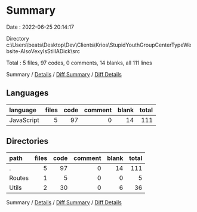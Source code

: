 # Summary

Date : 2022-06-25 20:14:17

Directory c:\\Users\\beats\\Desktop\\Dev\\Clients\\Krios\\StupidYouthGroupCenterTypeWebsite-AlsoVexyIsStillADick\\src

Total : 5 files,  97 codes, 0 comments, 14 blanks, all 111 lines

Summary / [Details](details.md) / [Diff Summary](diff.md) / [Diff Details](diff-details.md)

## Languages
| language | files | code | comment | blank | total |
| :--- | ---: | ---: | ---: | ---: | ---: |
| JavaScript | 5 | 97 | 0 | 14 | 111 |

## Directories
| path | files | code | comment | blank | total |
| :--- | ---: | ---: | ---: | ---: | ---: |
| . | 5 | 97 | 0 | 14 | 111 |
| Routes | 1 | 5 | 0 | 0 | 5 |
| Utils | 2 | 30 | 0 | 6 | 36 |

Summary / [Details](details.md) / [Diff Summary](diff.md) / [Diff Details](diff-details.md)